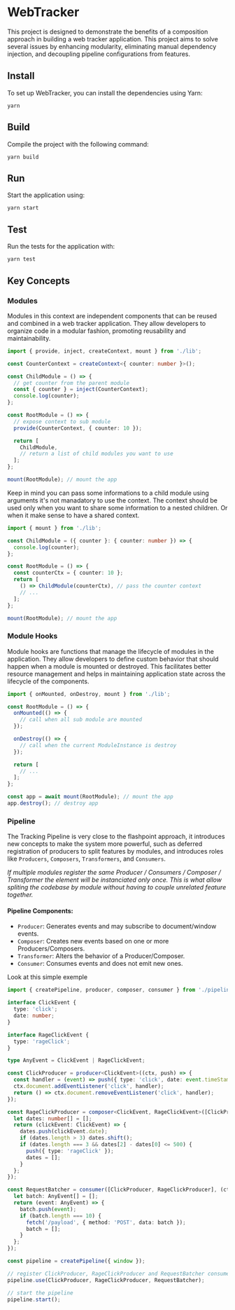 # WebTracker

This project is designed to demonstrate the benefits of a composition approach in building a web tracker application. This project aims to solve several issues by enhancing modularity, eliminating manual dependency injection, and decoupling pipeline configurations from features.

## Install

To set up WebTracker, you can install the dependencies using Yarn:

```shell
yarn
```

## Build

Compile the project with the following command:

```shell
yarn build
```

## Run

Start the application using:

```shell
yarn start
```

## Test

Run the tests for the application with:

```shell
yarn test
```

## Key Concepts

### Modules

Modules in this context are independent components that can be reused and combined in a web tracker application. They allow developers to organize code in a modular fashion, promoting reusability and maintainability.

```typescript
import { provide, inject, createContext, mount } from './lib';

const CounterContext = createContext<{ counter: number }>();

const ChildModule = () => {
  // get counter from the parent module
  const { counter } = inject(CounterContext);
  console.log(counter);
};

const RootModule = () => {
  // expose context to sub module
  provide(CounterContext, { counter: 10 });

  return [
    ChildModule,
    // return a list of child modules you want to use
  ];
};

mount(RootModule); // mount the app
```

Keep in mind you can pass some informations to a child module using arguments it's not manadatory to use the context.
The context should be used only when you want to share some information to a nested children. Or when it make sense to have a shared context.

```typescript
import { mount } from './lib';

const ChildModule = ({ counter }: { counter: number }) => {
  console.log(counter);
};

const RootModule = () => {
  const counterCtx = { counter: 10 };
  return [
    () => ChildModule(counterCtx), // pass the counter context
    // ...
  ];
};

mount(RootModule); // mount the app
```

### Module Hooks

Module hooks are functions that manage the lifecycle of modules in the application. They allow developers to define custom behavior that should happen when a module is mounted or destroyed. This facilitates better resource management and helps in maintaining application state across the lifecycle of the components.

```typescript
import { onMounted, onDestroy, mount } from './lib';

const RootModule = () => {
  onMounted(() => {
    // call when all sub module are mounted
  });

  onDestroy(() => {
    // call when the current ModuleInstance is destroy
  });

  return [
    // ...
  ];
};

const app = await mount(RootModule); // mount the app
app.destroy(); // destroy app
```

### Pipeline
The Tracking Pipeline is very close to the flashpoint approach, it introduces new concepts to make the system more powerful, such as deferred registration of producers to split features by modules, and introduces roles like `Producers`, `Composers`, `Transformers`, and `Consumers`.

_If multiple modules register the same Producer / Consumers / Composer / Transformer the element will be instanciated only once. This is what allow spliting the codebase by module without having to couple unrelated feature together._

#### Pipeline Components:

- `Producer`: Generates events and may subscribe to document/window events.
- `Composer`: Creates new events based on one or more Producers/Composers.
- `Transformer`: Alters the behavior of a Producer/Composer.
- `Consumer`: Consumes events and does not emit new ones.

Look at this simple exemple

```typescript
import { createPipeline, producer, composer, consumer } from './pipeline';

interface ClickEvent {
  type: 'click';
  date: number;
}

interface RageClickEvent {
  type: 'rageClick';
}

type AnyEvent = ClickEvent | RageClickEvent;

const ClickProducer = producer<ClickEvent>((ctx, push) => {
  const handler = (event) => push({ type: 'click', date: event.timeStamp });
  ctx.document.addEventListener('click', handler);
  return () => ctx.document.removeEventListener('click', handler);
});

const RageClickProducer = composer<ClickEvent, RageClickEvent>([ClickProducer], (ctx, push) => {
  let dates: number[] = [];
  return (clickEvent: ClickEvent) => {
    dates.push(clickEvent.date);
    if (dates.length > 3) dates.shift();
    if (dates.length === 3 && dates[2] - dates[0] <= 500) {
      push({ type: 'rageClick' });
      dates = [];
    }
  };
});

const RequestBatcher = consumer([ClickProducer, RageClickProducer], (ctx) => {
  let batch: AnyEvent[] = [];
  return (event: AnyEvent) => {
    batch.push(event);
    if (batch.length === 10) {
      fetch('/payload', { method: 'POST', data: batch });
      batch = [];
    }
  };
});

const pipeline = createPipeline({ window });

// register ClickProducer, RageClickProducer and RequestBatcher consumer
pipeline.use(ClickProducer, RageClickProducer, RequestBatcher);

// start the pipeline
pipeline.start();
```